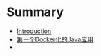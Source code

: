 # Summary

* [Introduction](README.md)
* [第一个Docker化的Java应用](第一个Docker化的Java应用/第一个Docker化的Java应用.md)
* []()

